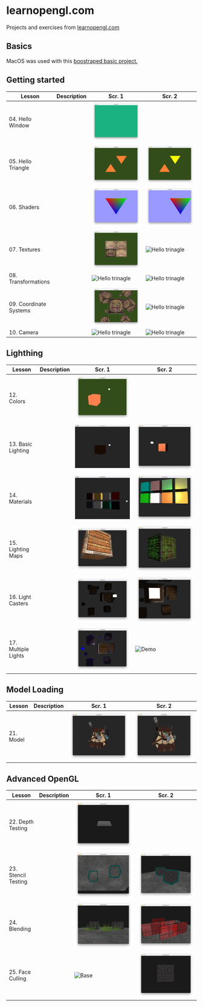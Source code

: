 # learnopengl.com
Projects and exercises from [learnopengl.com](https://learnopengl.com)

## Basics

MacOS was used with this [boostraped basic project.](https://github.com/st235/learnopengl-macos-bootstrap)

## Getting started

| Lesson | Description | Scr. 1 | Scr. 2|
| ----- | ----- | ----- | ----- |
| 04. Hello Window | | ![Creating a window](./images/4-creating-a-window.png) | |
| 05. Hello Triangle | | ![Hello trinagle](./images/5-hello-triangle-ex1+2.png) | ![Hello trinagle](./images/5-hello-triangle-ex3.png) |
| 06. Shaders | | ![Hello trinagle](./images/6-shaders-ex1.png) | ![Hello trinagle](./images/6-shaders-ex2.png) |
| 07. Textures | | ![Hello trinagle](./images/7-textures-ex2.png) | ![Hello trinagle](./images/7-textures-ex4.gif) |
| 08. Transformations | | ![Hello trinagle](./images/8-transformations-ex1.gif) | ![Hello trinagle](./images/8-transformations-ex2.gif) |
| 09. Coordinate Systems | | ![Hello trinagle](./images/9-coordinate-systems-final.png) | ![Hello trinagle](./images/9-coordinate-systems-rotation.gif) |
| 10. Camera | | ![Hello trinagle](./images/10-camera-custom-matrix.gif) | ![Hello trinagle](./images/10-camera-zoom.gif) |

## Lighthing

| Lesson | Description | Scr. 1 | Scr. 2|
| ----- | ----- | ----- | ----- |
| 12. Colors | | ![Colors](./images/12-colors.png) | |
| 13. Basic Lighting | | ![Basic Lighting](./images/13-basic-lighting.gif) | ![GoUround](./images/13-basic-lighting-diffuse-gouraund.png) |
| 14. Materials | | ![Demo](./images/14-materials-demo.gif) | ![Demo Materials](./images/14-materials-demo3.png) |
| 15. Lighting Maps | | ![Base](./images/15-lighting-maps-base2.png) | ![Emission](./images/15-lighting-maps-ex3-alt.png) |
| 16. Light Casters | | ![Positional Light](./images/16-light-casters-positional-light-alt2.png) | ![Spot Light](./images/16-light-casters-spot-light-alt.png) |
| 17. Multiple Lights | | ![Base](./images/17-multiple-lights-alt2.png) | ![Demo](./images/17-multiple-lights.gif) |

## Model Loading

| Lesson | Description | Scr. 1 | Scr. 2|
| ----- | ----- | ----- | ----- |
| 21. Model | | ![Base](./images/21-model.png) | ![Alt. 1](./images/21-model-alt.png) |

## Advanced OpenGL

| Lesson | Description | Scr. 1 | Scr. 2|
| ----- | ----- | ----- | ----- |
| 22. Depth Testing | | ![Base](./images/22-depth-testing.png) | |
| 23. Stencil Testing | | ![Base](./images/23-stencil-testing-alt.png) | ![Alt. 1](./images/23-stencil-testing-alt1.png) |
| 24. Blending | | ![Base](./images/24-blending.png) | ![Alt. 1](./images/24-blending-alt.png) |
| 25. Face Culling | | ![Base](./images/25-face-culling.gif) | ![Back culling](./images/25-face-culling-back.png) |
